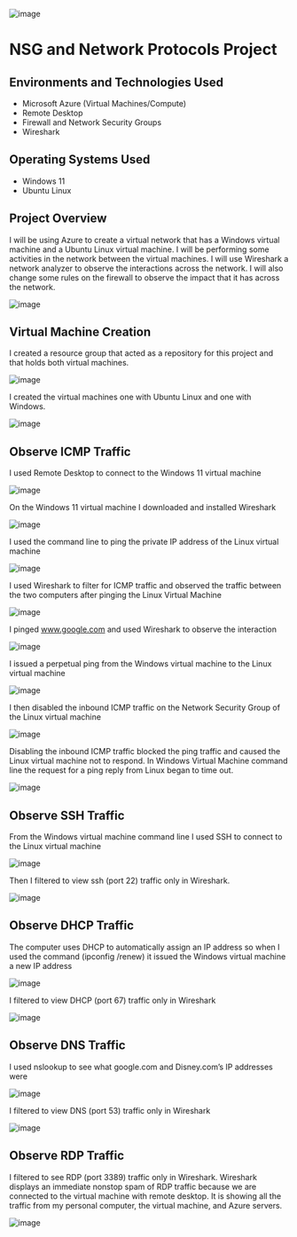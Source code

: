 ![image](https://github.com/CamdenBodden/Network-Security-Groups-NSGs-and-Inspecting-Network-Protocols/assets/114665835/5deaba4b-492e-4f5c-862a-2a86fb8a8530)



<h1>NSG and Network Protocols Project</h1>

<h2>Environments and Technologies Used</h2>

- Microsoft Azure (Virtual Machines/Compute)
- Remote Desktop
- Firewall and Network Security Groups
- Wireshark

<h2>Operating Systems Used </h2>

- Windows 11
- Ubuntu Linux

<h2>Project Overview</h2>
I will be using Azure to create a virtual network that has a Windows virtual machine and a Ubuntu Linux virtual machine. I will be performing some activities in the network between the virtual machines. I will use Wireshark a network analyzer to observe the interactions across the network. I will also change some rules on the firewall to observe the impact that it has across the network.
<p>
  
![image](https://github.com/CamdenBodden/Network-Security-Groups-NSGs-and-Inspecting-Network-Protocols/assets/114665835/9a7e7a9a-08f0-4a68-b72b-a945972c4aaa)

</p>

<h2>Virtual Machine Creation</h2>
I created a resource group that acted as a repository for this project and that holds both virtual machines.
<p>
  
![image](https://github.com/CamdenBodden/Network-Security-Groups-NSGs-and-Inspecting-Network-Protocols/assets/114665835/09639221-5f02-4139-b25f-1c6fad464f41)

</p>

I created the virtual machines one with Ubuntu Linux and one with Windows.
<p>
  
![image](https://github.com/CamdenBodden/Network-Security-Groups-NSGs-and-Inspecting-Network-Protocols/assets/114665835/9bdecac4-6a60-4a51-8c11-ea91cc69bd89)

</p>

<h2>Observe ICMP Traffic</h2>
I used Remote Desktop to connect to the Windows 11 virtual machine
<p>
  
![image](https://github.com/CamdenBodden/Network-Security-Groups-NSGs-and-Inspecting-Network-Protocols/assets/114665835/1159704f-a7b4-4873-98fc-9b782dccc053)

</p>

On the Windows 11 virtual machine I downloaded and installed Wireshark
<p>
  
![image](https://github.com/CamdenBodden/Network-Security-Groups-NSGs-and-Inspecting-Network-Protocols/assets/114665835/3cbe993a-ca87-47c1-a074-b8764f6d7b75)

</p>

I used the command line to ping the private IP address of the Linux virtual machine
<p>
  
![image](https://github.com/CamdenBodden/Network-Security-Groups-NSGs-and-Inspecting-Network-Protocols/assets/114665835/6d9a8e36-a07e-458e-a6c2-afc69644995c)

</p>

I used Wireshark to filter for ICMP traffic and observed the traffic between the two computers after pinging the Linux Virtual Machine
<p>
  
![image](https://github.com/CamdenBodden/Network-Security-Groups-NSGs-and-Inspecting-Network-Protocols/assets/114665835/3568bc54-6a5f-49c0-b00a-3e6c2a5d632f)

</p>

I pinged www.google.com and used Wireshark to observe the interaction
<p>
  
![image](https://github.com/CamdenBodden/Network-Security-Groups-NSGs-and-Inspecting-Network-Protocols/assets/114665835/c495646d-f9b1-46b9-83d5-7e9103ec4c70)

</p>

I issued a perpetual ping from the Windows virtual machine to the Linux virtual machine
<p>
  
![image](https://github.com/CamdenBodden/Network-Security-Groups-NSGs-and-Inspecting-Network-Protocols/assets/114665835/a77aa5e2-0759-4d68-8efa-2902328596a6)

</p>

I then disabled the inbound ICMP traffic on the Network Security Group of the Linux virtual machine
<p>
  
![image](https://github.com/CamdenBodden/Network-Security-Groups-NSGs-and-Inspecting-Network-Protocols/assets/114665835/1e4f9bcf-6af5-4928-ab55-c8460a2d55a1)

</p>

Disabling the inbound ICMP traffic blocked the ping traffic and caused the Linux virtual machine not to respond. In Windows Virtual Machine command line the request for a ping reply from Linux began to time out.
<p>
  
![image](https://github.com/CamdenBodden/Network-Security-Groups-NSGs-and-Inspecting-Network-Protocols/assets/114665835/b17bee9f-bdda-4fe9-9b19-2be9742e1092)

</p>
<h2>Observe SSH Traffic</h2>
From the Windows virtual machine command line I used SSH to connect to the Linux virtual machine
<p>
  
![image](https://github.com/CamdenBodden/Network-Security-Groups-NSGs-and-Inspecting-Network-Protocols/assets/114665835/d83bdfa3-076f-4216-85af-a685a65e674f)

</p>

Then I filtered to view ssh (port 22) traffic only in Wireshark.
<p>
  
![image](https://github.com/CamdenBodden/Network-Security-Groups-NSGs-and-Inspecting-Network-Protocols/assets/114665835/11da5e6f-bc07-4a70-8aad-b05c9b080cdd)

</p>

<h2>Observe DHCP Traffic</h2>
The computer uses DHCP to automatically assign an IP address so when I used the command (ipconfig /renew) it issued the Windows virtual machine a new IP address
<p>
  
![image](https://github.com/CamdenBodden/Network-Security-Groups-NSGs-and-Inspecting-Network-Protocols/assets/114665835/f61683fc-17e7-4860-9ece-4d4412e63d68)

</p>

I filtered to view DHCP (port 67) traffic only in Wireshark
<p>
  
![image](https://github.com/CamdenBodden/Network-Security-Groups-NSGs-and-Inspecting-Network-Protocols/assets/114665835/742c8959-508b-405f-8664-e81386e8d1c2)

</p>

<h2>Observe DNS Traffic</h2>
I used nslookup to see what google.com and Disney.com’s IP addresses were
<p>
  
![image](https://github.com/CamdenBodden/Network-Security-Groups-NSGs-and-Inspecting-Network-Protocols/assets/114665835/15758817-662b-43f4-98a4-89bec29a0635)

</p>

I filtered to view DNS (port 53) traffic only in Wireshark
<p>
  
![image](https://github.com/CamdenBodden/Network-Security-Groups-NSGs-and-Inspecting-Network-Protocols/assets/114665835/01976c9a-b88e-423f-8bc7-da7bd87853b4)

</p>

<h2>Observe RDP Traffic</h2>
I filtered to see RDP (port 3389) traffic only in Wireshark. Wireshark displays an immediate nonstop spam of RDP traffic because we are connected to the virtual machine with remote desktop. It is showing all the traffic from my personal computer, the virtual machine, and Azure servers.
<p>
  
![image](https://github.com/CamdenBodden/Network-Security-Groups-NSGs-and-Inspecting-Network-Protocols/assets/114665835/1f1f98fa-d3ac-4467-8fd9-f90686b256ff)

</p>
